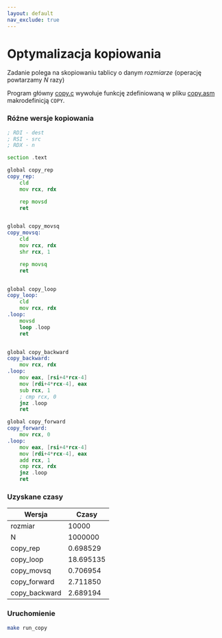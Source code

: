 ```yaml
---
layout: default
nav_exclude: true
---
```


# Optymalizacja kopiowania

Zadanie polega na skopiowaniu tablicy o danym *rozmiarze* (operację powtarzamy *N* razy)

Program główny [copy.c](copy.c) wywołuje funkcję zdefiniowaną w pliku [copy.asm](copy.asm) 
makrodefinicją `COPY`.

### Różne wersje kopiowania

```asm
; RDI - dest
; RSI - src
; RDX - n

section .text

global copy_rep
copy_rep:
    cld
    mov rcx, rdx

    rep movsd
    ret


global copy_movsq
copy_movsq:
    cld
    mov rcx, rdx
    shr rcx, 1

    rep movsq
    ret


global copy_loop
copy_loop:
    cld
    mov rcx, rdx
.loop:
    movsd
    loop .loop
    ret


global copy_backward
copy_backward:
    mov rcx, rdx
.loop:
    mov eax, [rsi+4*rcx-4]
    mov [rdi+4*rcx-4], eax
    sub rcx, 1
    ; cmp rcx, 0
    jnz .loop
    ret

global copy_forward
copy_forward:
    mov rcx, 0
.loop:
    mov eax, [rsi+4*rcx-4]
    mov [rdi+4*rcx-4], eax
    add rcx, 1
    cmp rcx, rdx
    jnz .loop
    ret
```

### Uzyskane czasy 

| Wersja | Czasy     |  
|---|-----------|
| rozmiar | 10000     |
| N | 1000000   |
|copy_rep| 0.698529  |
|copy_loop| 18.695135 |
|copy_movsq| 0.706954  |
|copy_forward|  2.711850         |
|copy_backward |    2.689194       |


### Uruchomienie

```bash
make run_copy
```